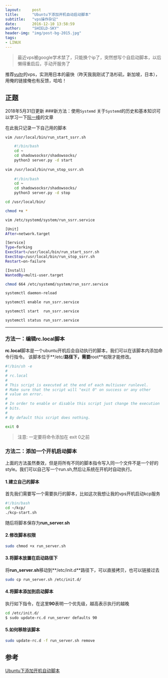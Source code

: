 ```yaml
---
layout:     post
title:      "Ubuntu下添加开机自动启动脚本"
subtitle:   "vps操作杂记"
date:       2016-12-10 13:58:59
author:     "SHIELD-SKY"
header-img: "img/post-bg-2015.jpg"
tags:
- LINUX
---
```


>最近vps被google学术禁了，只能换个ip了，突然想写个自启动脚本，以后懒得重启后，手动开服务了

推荐[vultr](http://www.vultr.com/?ref=6913433)的vps，实测用日本的最快（昨天我我刚试了洛杉矶，新加坡，日本），用俺的链接俺也有反馈，哈哈！

## 正题

2018年5月31日更新
###新方法：使用`Systemd`
关于`Systemd`的历史和基本知识可以学习一下[阮一峰](http://www.ruanyifeng.com/blog/2016/03/systemd-tutorial-commands.html)的文章

在此我只记录一下自己用的脚本

```bash
vim /usr/local/bin/run_start_ssrr.sh

	#!/bin/bash
	cd ~
	cd shadowsocksr/shadowsocks/
	python3 server.py -d start
	
vim /usr/local/bin/run_stop_ssrr.sh
	
	#!/bin/bash
	cd ~
	cd shadowsocksr/shadowsocks/
	python3 server.py -d stop

cd /usr/local/bin/

chmod +x *

vim /etc/systemd/system/run_ssrr.service

[Unit]
After=network.target

[Service]
Type=forking
ExecStart=/usr/local/bin/run_start_ssrr.sh
ExecStop=/usr/local/bin/run_stop_ssrr.sh
Restart=on-failure

[Install]
WantedBy=multi-user.target

chmod 664 /etc/systemd/system/run_ssrr.service

systemctl daemon-reload 

systemctl enable run_ssrr.service

systemctl start  run_ssrr.service

systemctl status run_ssrr.service

```
----
### 方法一：编辑rc.local脚本

**rc.local**脚本是一个ubuntu开机后会自动执行的脚本，我们可以在该脚本内添加命令行指令。
该脚本位于**/etc/**路径下，需要**root**权限才能修改。

```bash
#!/bin/sh -e
#
# rc.local
#
# This script is executed at the end of each multiuser runlevel.
# Make sure that the script will "exit 0" on success or any other
# value on error.
#
# In order to enable or disable this script just change the execution
# bits.
#
# By default this script does nothing.

exit 0
```

>注意: 一定要将命令添加在 exit 0之前



### 方法二：添加一个开机启动脚本

上面的方法虽然奏效，但是将所有不同的脚本指令写入同一个文件不是一个好的style。我们可以自己写一个run.sh,然后让系统在开机时自动执行。

#### 1.建立自己的脚本

首先我们需要写一个需要执行的脚本，比如这次我想让我的vps开机启动kcp服务

```bash
#!/bin/bash
cd ~/kcp/
./kcp-start.sh
```

随后将脚本保存为**run_server.sh**

#### 2.修改脚本权限

```bash
sudo chmod +x run_server.sh
```

#### 3.将脚本放置在启动路径下

将**run_server.sh**移动到**/etc/init.d**路径下，可以直接拷贝，也可以链接过去

```bash
sudo cp run_server.sh /etc/init.d/
```

#### 4.将脚本添加到启动脚本

执行如下指令，在这里**90**表明一个优先级，越高表示执行的越晚

```bash
cd /etc/init.d/
$ sudo update-rc.d run_server defaults 90
```

#### 5.如何移除该脚本

```bash
sudo update-rc.d -f run_server.sh remove
```


## 参考

[Ubuntu下添加开机自动脚本](http://jackqdyulei.github.io/2016/03/06/linux-auto-script/)

